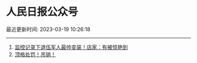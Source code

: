 # 人民日报公众号

最近更新时间: 2023-03-19 10:26:18

--- 
1. [监控记录下退伍军人最帅变装！店家：有被惊艳到](https://mp.weixin.qq.com/s/ZClftp6_NaVj4pAVsPVziA) 
2. [顶格处罚！吊销！](https://mp.weixin.qq.com/s/toTWLCQVBN0soZRpUHZ_kg) 
